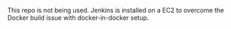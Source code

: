 This repo is not being used. Jenkins is installed on a EC2 to overcome the Docker build issue with docker-in-docker setup. 
